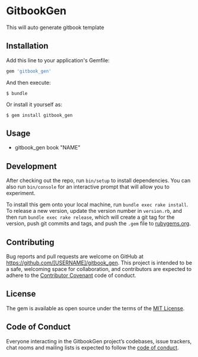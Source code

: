 # GitbookGen

This will auto generate gitbook template

## Installation

Add this line to your application's Gemfile:

```ruby
gem 'gitbook_gen'
```

And then execute:

    $ bundle

Or install it yourself as:

    $ gem install gitbook_gen

## Usage

* gitbook_gen book "NAME"

## Development

After checking out the repo, run `bin/setup` to install dependencies. You can also run `bin/console` for an interactive prompt that will allow you to experiment.

To install this gem onto your local machine, run `bundle exec rake install`. To release a new version, update the version number in `version.rb`, and then run `bundle exec rake release`, which will create a git tag for the version, push git commits and tags, and push the `.gem` file to [rubygems.org](https://rubygems.org).

## Contributing

Bug reports and pull requests are welcome on GitHub at https://github.com/[USERNAME]/gitbook_gen. This project is intended to be a safe, welcoming space for collaboration, and contributors are expected to adhere to the [Contributor Covenant](http://contributor-covenant.org) code of conduct.

## License

The gem is available as open source under the terms of the [MIT License](https://opensource.org/licenses/MIT).

## Code of Conduct

Everyone interacting in the GitbookGen project’s codebases, issue trackers, chat rooms and mailing lists is expected to follow the [code of conduct](https://github.com/[USERNAME]/gitbook_gen/blob/master/CODE_OF_CONDUCT.md).
